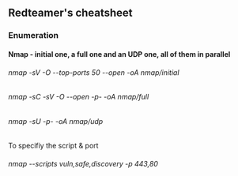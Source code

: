 ## Redteamer's cheatsheet

### Enumeration 

#### Nmap - initial one, a full one and an UDP one, all of them in parallel
###### nmap -sV -O --top-ports 50 --open -oA nmap/initial <ip or cidr>

###### nmap -sC -sV -O --open -p- -oA nmap/full <ip or cidr>

###### nmap -sU -p- -oA nmap/udp <ip or cidr>
To specifiy the script & port
###### nmap --scripts vuln,safe,discovery -p 443,80 <ip or cidr>
